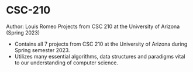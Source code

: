 # CSC-210
Author: Louis Romeo
Projects from CSC 210 at the University of Arizona (Spring 2023)
- Contains all 7 projects from CSC 210 at the University of Arizona during Spring semester 2023.
- Utilizes many essential algorithms, data structures and paradigms vital to our understanding of computer science.
